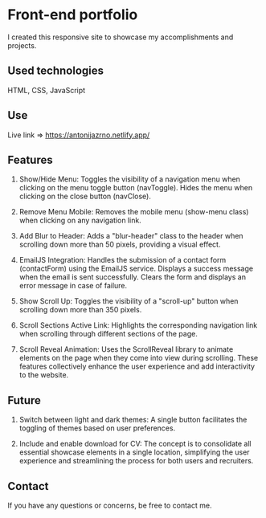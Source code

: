 # Front-end portfolio

I created this responsive site to showcase my accomplishments and projects. 

## Used technologies

HTML, CSS, JavaScript

## Use

Live link => https://antonijazrno.netlify.app/

## Features

1. Show/Hide Menu:
Toggles the visibility of a navigation menu when clicking on the menu toggle button (navToggle).
Hides the menu when clicking on the close button (navClose).

2. Remove Menu Mobile:
Removes the mobile menu (show-menu class) when clicking on any navigation link.

3. Add Blur to Header:
Adds a "blur-header" class to the header when scrolling down more than 50 pixels, providing a visual effect.

4. EmailJS Integration:
Handles the submission of a contact form (contactForm) using the EmailJS service.
Displays a success message when the email is sent successfully.
Clears the form and displays an error message in case of failure.

5. Show Scroll Up:
Toggles the visibility of a "scroll-up" button when scrolling down more than 350 pixels.

6. Scroll Sections Active Link:
Highlights the corresponding navigation link when scrolling through different sections of the page.

7. Scroll Reveal Animation:
Uses the ScrollReveal library to animate elements on the page when they come into view during scrolling.
These features collectively enhance the user experience and add interactivity to the website. 

## Future 

1. Switch between light and dark themes:
A single button facilitates the toggling of themes based on user preferences.

2. Include and enable download for CV:
The concept is to consolidate all essential showcase elements in a single location, simplifying the user experience and streamlining the process for both users and recruiters.

## Contact

If you have any questions or concerns, be free to contact me.
